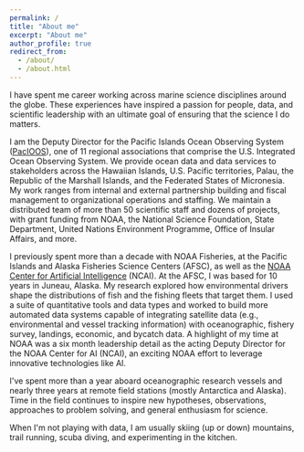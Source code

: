 ```yaml
---
permalink: /
title: "About me"
excerpt: "About me"
author_profile: true
redirect_from: 
  - /about/
  - /about.html
---
```


I have spent me career working across marine science disciplines around the globe. These experiences have inspired a passion for people, data, and scientific leadership with an ultimate goal of ensuring that the science I do matters.

I am the Deputy Director for the Pacific Islands Ocean Observing System ([PacIOOS](www.pacioos.hawaii.edu)), one of 11 regional associations that comprise the U.S. Integrated Ocean Observing System. We provide ocean data and data services to stakeholders across the Hawaiian Islands, U.S. Pacific territories, Palau, the Republic of the Marshall Islands, and the Federated States of Micronesia. My work ranges from internal and external partnership building and fiscal management to organizational operations and staffing. We maintain a distributed team of more than 50 scientific staff and dozens of projects, with grant funding from NOAA, the National Science Foundation, State Department, United Nations Environment Programme, Office of Insular Affairs, and more. 

I previously spent more than a decade with NOAA Fisheries, at the Pacific Islands and Alaska Fisheries Science Centers (AFSC), as well as the [NOAA Center for Artificial Intelligence](noaa.gov/ai) (NCAI). At the AFSC, I was based for 10 years in Juneau, Alaska. My research explored how environmental drivers shape the distributions of fish and the fishing fleets that target them. I used a suite of quantitative tools and data types and worked to build more automated data systems capable of integrating satellite data (e.g., environmental and vessel tracking information) with oceanographic, fishery survey, landings, economic, and bycatch data. A highlight of my time at NOAA was a six month leadership detail as the acting Deputy Director for the NOAA Center for AI (NCAI), an exciting NOAA effort to leverage innovative technologies like AI. 

I've spent more than a year aboard oceanographic research vessels and nearly three years at remote field stations (mostly Antarctica and Alaska). Time in the field continues to inspire new hypotheses, observations, approaches to problem solving, and general enthusiasm for science. 

When I'm not playing with data, I am usually skiing (up or down) mountains, trail running, scuba diving, and experimenting in the kitchen.


